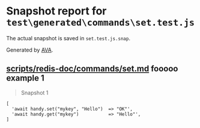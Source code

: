 # Snapshot report for `test\generated\commands\set.test.js`

The actual snapshot is saved in `set.test.js.snap`.

Generated by [AVA](https://ava.li).

## [scripts/redis-doc/commands/set.md](../../../../scripts/redis-doc/commands/set.md) fooooo example 1

> Snapshot 1

    [
      'await handy.set("mykey", "Hello")  => "OK"',
      'await handy.get("mykey")           => "Hello"',
    ]
